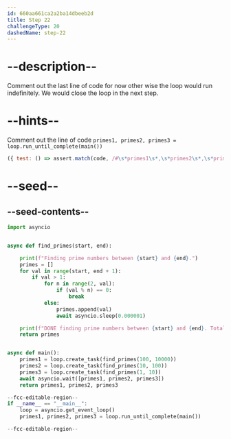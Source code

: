 ```yaml
---
id: 660aa661ca2a2ba14dbeeb2d
title: Step 22
challengeType: 20
dashedName: step-22
---
```


# --description--

Comment out the last line of code for now other wise the loop would run indefinitely. We would close the loop in the next step.

# --hints--

Comment out the line of code `primes1, primes2, primes3 = loop.run_until_complete(main())`

```js
({ test: () => assert.match(code, /#\s*primes1\s*,\s*primes2\s*,\s*primes3\s*=loop.run_until_complete\(main\(\)\)/m) })

```

# --seed--

## --seed-contents--

```py
import asyncio


async def find_primes(start, end):

    print(f"Finding prime numbers between {start} and {end}.")
    primes = []
    for val in range(start, end + 1):
        if val > 1:
            for n in range(2, val):
                if (val % n) == 0:
                    break
            else:
                primes.append(val)
                await asyncio.sleep(0.000001)

    print(f"DONE finding prime numbers between {start} and {end}. Total: {len(primes)}")
    return primes


async def main():
    primes1 = loop.create_task(find_primes(100, 10000))
    primes2 = loop.create_task(find_primes(10, 100))
    primes3 = loop.create_task(find_primes(1, 10))
    await asyncio.wait([primes1, primes2, primes3])
    return primes1, primes2, primes3

--fcc-editable-region--
if __name__ == "__main__":
    loop = asyncio.get_event_loop()
    primes1, primes2, primes3 = loop.run_until_complete(main())

--fcc-editable-region--
```

